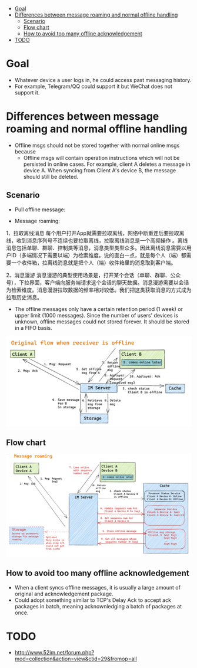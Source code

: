 
- [Goal](#goal)
- [Differences between message roaming and normal offline handling](#differences-between-message-roaming-and-normal-offline-handling)
  - [Scenario](#scenario)
  - [Flow chart](#flow-chart)
  - [How to avoid too many offline acknowledgement](#how-to-avoid-too-many-offline-acknowledgement)
- [TODO](#todo)

# Goal
* Whatever device a user logs in, he could access past messaging history. 
* For example, Telegram/QQ could support it but WeChat does not support it. 

# Differences between message roaming and normal offline handling
* Offline msgs should not be stored together with normal online msgs because
  * Offline msgs will contain operation instructions which will not be persisted in online cases. For example, client A deletes a message in device A. When syncing from Client A's device B, the message should still be deleted. 

## Scenario
* Pull offline message: 

* Message roaming: 

1、拉取离线消息
每个用户打开App就需要拉取离线，网络中断重连后要拉取离线，收到消息序列号不连续也要拉取离线，拉取离线消息是一个高频操作 。离线消息包括单聊、群聊、控制类等消息，消息类型类型众多。因此离线消息需要以用户ID（多端情况下需要以端）为检索维度。说的直白一点，就是每个人（端）都需要一个收件箱，拉离线消息就是把个人（端）收件箱里的消息取到客户端。

2、消息漫游
消息漫游的典型使用场景是，打开某个会话（单聊、群聊、公众号），下拉界面，客户端向服务端请求这个会话的聊天数据。消息漫游需要以会话为检索维度。消息漫游拉取数据的频率相对较低。我们把这类获取消息的方式成为拉取历史消息。

* The offline messages only have a certain retention period (1 week) or upper limit (1000 messages). Since the number of users' devices is unknown, offline messages could not stored forever. It should be stored in a FIFO basis.

![](../.gitbook/assets/messenger_offline_sync_original.png)

## Flow chart

![](../.gitbook/assets/messenger_offline_sync.png)

## How to avoid too many offline acknowledgement
* When a client syncs offline messages, it is usually a large amount of original and acknowledgement package. 
* Could adopt something similar to TCP's Delay Ack to accept ack packages in batch, meaning acknownledging a batch of packages at once. 

# TODO
* http://www.52im.net/forum.php?mod=collection&action=view&ctid=29&fromop=all
